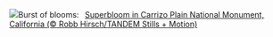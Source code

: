 ![](https://www.bing.com/th?id=OHR.CarrizoBloom_EN-US2504669059_UHD.jpg&w=1000)Burst of blooms:&nbsp;&ensp;[Superbloom in Carrizo Plain National Monument, California (© Robb Hirsch/TANDEM Stills + Motion)](https://www.bing.com/th?id=OHR.CarrizoBloom_EN-US2504669059_UHD.jpg)
<br><br/>
